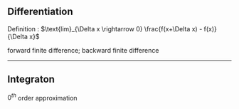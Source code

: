 ## Differentiation
Definition : $\text{lim}_{\Delta x \rightarrow 0} \frac{f(x+\Delta x) - f(x)}{\Delta x}$

forward finite difference;
backward finite difference

----
## Integraton
$0^{th}$ order approximation